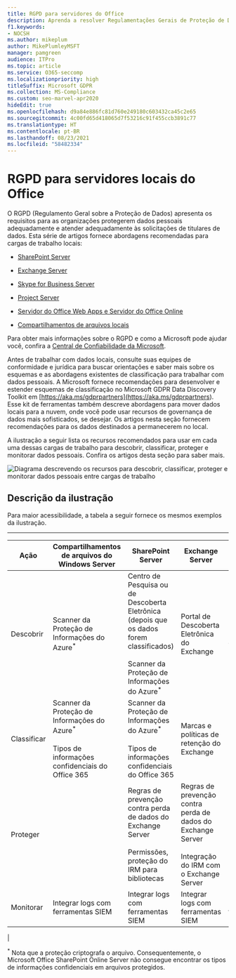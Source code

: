 ```yaml
---
title: RGPD para servidores do Office
description: Aprenda a resolver Regulamentações Gerais de Proteção de Dados (RGPD) para o SharePoint Server local.
f1.keywords:
- NOCSH
ms.author: mikeplum
author: MikePlumleyMSFT
manager: pamgreen
audience: ITPro
ms.topic: article
ms.service: O365-seccomp
ms.localizationpriority: high
titleSuffix: Microsoft GDPR
ms.collection: MS-Compliance
ms.custom: seo-marvel-apr2020
hideEdit: true
ms.openlocfilehash: d9a84e886fc81d760e249180c603432ca45c2e65
ms.sourcegitcommit: 4c00fd65d418065d7f53216c91f455ccb3891c77
ms.translationtype: HT
ms.contentlocale: pt-BR
ms.lasthandoff: 08/23/2021
ms.locfileid: "58482334"
---
```

# <a name="gdpr-for-office-on-premises-servers"></a>RGPD para servidores locais do Office

O RGPD (Regulamento Geral sobre a Proteção de Dados) apresenta os requisitos para as organizações protegerem dados pessoais adequadamente e atender adequadamente às solicitações de titulares de dados. Esta série de artigos fornece abordagens recomendadas para cargas de trabalho locais:

- [SharePoint Server](gdpr-for-sharepoint-server.md)

- [Exchange Server](gdpr-for-exchange-server.md)

- [Skype for Business Server](gdpr-for-skype-for-business-server.md)

- [Project Server](gdpr-for-project-server.md)

- [Servidor do Office Web Apps e Servidor do Office Online](gdpr-for-office-online-server.md)

- [Compartilhamentos de arquivos locais](gdpr-for-on-premises-file-shares.md)

Para obter mais informações sobre o RGPD e como a Microsoft pode ajudar você, confira a [Central de Confiabilidade da Microsoft](https://www.microsoft.com/trust-center/privacy/gdpr-overview
).

Antes de trabalhar com dados locais, consulte suas equipes de conformidade e jurídica para buscar orientações e saber mais sobre os esquemas e as abordagens existentes de classificação para trabalhar com dados pessoais. A Microsoft fornece recomendações para desenvolver e estender esquemas de classificação no Microsoft GDPR Data Discovery Toolkit em [https://aka.ms/gdprpartners](<https://aka.ms/gdprpartners>). Esse kit de ferramentas também descreve abordagens para mover dados locais para a nuvem, onde você pode usar recursos de governança de dados mais sofisticados, se desejar. Os artigos nesta seção fornecem recomendações para os dados destinados a permanecerem no local.

A ilustração a seguir lista os recursos recomendados para usar em cada uma dessas cargas de trabalho para descobrir, classificar, proteger e monitorar dados pessoais. Confira os artigos desta seção para saber mais.

![Diagrama descrevendo os recursos para descobrir, classificar, proteger e monitorar dados pessoais entre cargas de trabalho](../media/gdpr-for-office-servers-image1.png)

## <a name="illustration-description"></a>Descrição da ilustração

Para maior acessibilidade, a tabela a seguir fornece os mesmos exemplos da ilustração.

****

|Ação|Compartilhamentos de arquivos do Windows Server|SharePoint Server|Exchange Server|Skype for Business|Project Server|
|---|---|---|---|---|---|
|Descobrir|Scanner da Proteção de Informações do Azure<sup>\*</sup>|Centro de Pesquisa ou de Descoberta Eletrônica (depois que os dados forem classificados) <br/><br/> Scanner da Proteção de Informações do Azure<sup>\*</sup>|Portal de Descoberta Eletrônica do Exchange|Portal de Descoberta Eletrônica do Exchange|Scripts SQL para descobrir e exportar|
|Classificar|Scanner da Proteção de Informações do Azure<sup>\*</sup> <br/><br/> Tipos de informações confidenciais do Office 365|Scanner da Proteção de Informações do Azure<sup>\*</sup> <br/><br/> Tipos de informações confidenciais do Office 365|Marcas e políticas de retenção do Exchange|Marcas e políticas de retenção do Exchange||
|Proteger||Regras de prevenção contra perda de dados do Exchange Server <br/><br/> Permissões, proteção do IRM para bibliotecas|Regras de prevenção contra perda de dados do Exchange Server <br/><br/> Integração do IRM com o Exchange Server|||
|Monitorar|Integrar logs com ferramentas SIEM|Integrar logs com ferramentas SIEM|Integrar logs com ferramentas SIEM|Integrar logs com ferramentas SIEM|Integrar logs com ferramentas SIEM|
|

<sup>\*</sup> Nota que a proteção criptografa o arquivo. Consequentemente, o Microsoft Office SharePoint Online Server não consegue encontrar os tipos de informações confidenciais em arquivos protegidos.
